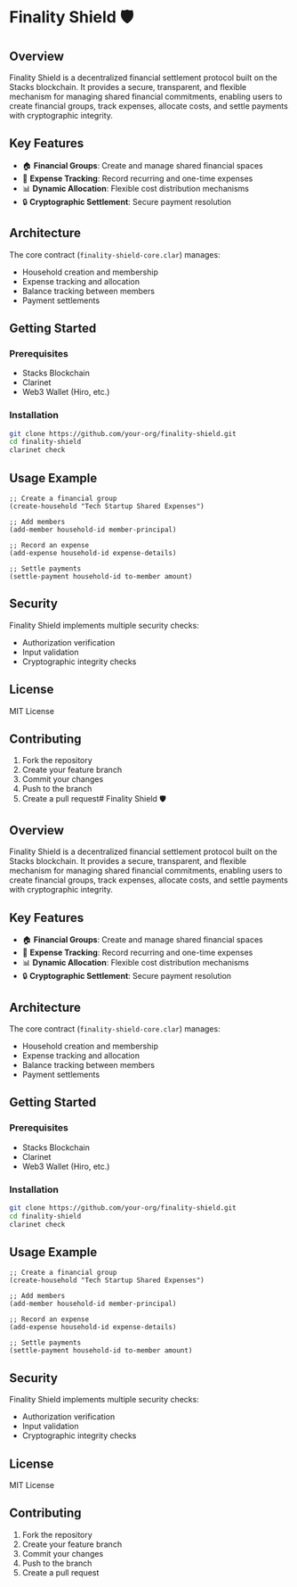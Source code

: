 # Finality Shield 🛡️

## Overview

Finality Shield is a decentralized financial settlement protocol built on the Stacks blockchain. It provides a secure, transparent, and flexible mechanism for managing shared financial commitments, enabling users to create financial groups, track expenses, allocate costs, and settle payments with cryptographic integrity.

## Key Features

- 🏠 **Financial Groups**: Create and manage shared financial spaces
- 💸 **Expense Tracking**: Record recurring and one-time expenses
- 📊 **Dynamic Allocation**: Flexible cost distribution mechanisms
- 🔒 **Cryptographic Settlement**: Secure payment resolution

## Architecture

The core contract (`finality-shield-core.clar`) manages:
- Household creation and membership
- Expense tracking and allocation
- Balance tracking between members
- Payment settlements

## Getting Started

### Prerequisites
- Stacks Blockchain
- Clarinet
- Web3 Wallet (Hiro, etc.)

### Installation
```bash
git clone https://github.com/your-org/finality-shield.git
cd finality-shield
clarinet check
```

## Usage Example

```clarity
;; Create a financial group
(create-household "Tech Startup Shared Expenses")

;; Add members
(add-member household-id member-principal)

;; Record an expense
(add-expense household-id expense-details)

;; Settle payments
(settle-payment household-id to-member amount)
```

## Security

Finality Shield implements multiple security checks:
- Authorization verification
- Input validation
- Cryptographic integrity checks

## License

MIT License

## Contributing

1. Fork the repository
2. Create your feature branch
3. Commit your changes
4. Push to the branch
5. Create a pull request# Finality Shield 🛡️

## Overview

Finality Shield is a decentralized financial settlement protocol built on the Stacks blockchain. It provides a secure, transparent, and flexible mechanism for managing shared financial commitments, enabling users to create financial groups, track expenses, allocate costs, and settle payments with cryptographic integrity.

## Key Features

- 🏠 **Financial Groups**: Create and manage shared financial spaces
- 💸 **Expense Tracking**: Record recurring and one-time expenses
- 📊 **Dynamic Allocation**: Flexible cost distribution mechanisms
- 🔒 **Cryptographic Settlement**: Secure payment resolution

## Architecture

The core contract (`finality-shield-core.clar`) manages:
- Household creation and membership
- Expense tracking and allocation
- Balance tracking between members
- Payment settlements

## Getting Started

### Prerequisites
- Stacks Blockchain
- Clarinet
- Web3 Wallet (Hiro, etc.)

### Installation
```bash
git clone https://github.com/your-org/finality-shield.git
cd finality-shield
clarinet check
```

## Usage Example

```clarity
;; Create a financial group
(create-household "Tech Startup Shared Expenses")

;; Add members
(add-member household-id member-principal)

;; Record an expense
(add-expense household-id expense-details)

;; Settle payments
(settle-payment household-id to-member amount)
```

## Security

Finality Shield implements multiple security checks:
- Authorization verification
- Input validation
- Cryptographic integrity checks

## License

MIT License

## Contributing

1. Fork the repository
2. Create your feature branch
3. Commit your changes
4. Push to the branch
5. Create a pull request